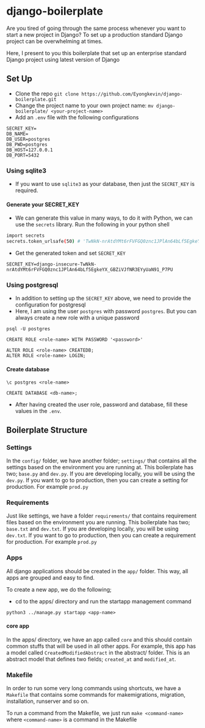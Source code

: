 # django-boilerplate

Are you tired of going through the same process whenever you want to start a new project in Django? To set up a production standard Django project can be overwhelming at times.

Here, I present to you this boilerplate that set up an enterprise standard Django project using latest version of Django

## Set Up

- Clone the repo `git clone https://github.com/Eyongkevin/django-boilerplate.git`
- Change the project name to your own project name: `mv django-boilerplate/ <your-project-name>`
- Add an `.env` file with the following configurations

```
SECRET_KEY=
DB_NAME=
DB_USER=postgres
DB_PWD=postgres
DB_HOST=127.0.0.1
DB_PORT=5432
```

### Using sqlite3

- If you want to use `sqlite3` as your database, then just the `SECRET_KEY` is required.

#### Generate your SECRET_KEY

- We can generate this value in many ways, to do it with Python, we can use the `secrets` library. Run the following in your python shell

```bash
import secrets
secrets.token_urlsafe(50) # 'TwNkN-nrAtdYMt6rFVFGQ0znc1JPlAn64bLf5EgkeYX_GBZiVJfNR3EYyUaN91_P7PU'
```

- Get the generated token and set `SECRET_KEY`

```
SECRET_KEY=django-insecure-TwNkN-nrAtdYMt6rFVFGQ0znc1JPlAn64bLf5EgkeYX_GBZiVJfNR3EYyUaN91_P7PU
```

### Using postgresql

- In addition to setting up the `SECRET_KEY` above, we need to provide the configuration for postgresql
- Here, I am using the user `postgres` with password `postgres`. But you can always create a new role with a unique password

```
psql -U postgres

CREATE ROLE <role-name> WITH PASSWORD '<password>'

ALTER ROLE <role-name> CREATEDB;
ALTER ROLE <role-name> LOGIN;
```

#### Create database

```
\c postgres <role-name>

CREATE DATABASE <db-name>;
```

- After having created the user role, password and database, fill these values in the `.env`.

## Boilerplate Structure

### Settings

In the `config/` folder, we have another folder; `settings/` that contains all the settings based on the environment you are running at. This boilerplate has two; `base.py` and `dev.py`. If you are developing locally, you will be using the `dev.py`. If you want to go to production, then you can create a setting for production. For example `prod.py`

### Requirements

Just like settings, we have a folder `requirements/` that contains requirement files based on the environment you are running. This boilerplate has two; `base.txt` and `dev.txt`. If you are developing locally, you will be using `dev.txt`. If you want to go to production, then you can create a requirement for production. For example `prod.py`

### Apps

All django applications should be created in the `app/` folder. This way, all apps are grouped and easy to find.

To create a new app, we do the following;

- cd to the apps/ directory and run the startapp management command

```
python3 ../manage.py startapp <app-name>
```

#### core app

In the apps/ directory, we have an app called `core` and this should contain common stuffs that will be used in all other apps. For example, this app has a model called `CreatedModifiedAbstract` in the abstract/ folder. This is an abstract model that defines two fields; `created_at` and `modified_at`.

### Makefile

In order to run some very long commands using shortcuts, we have a `Makefile` that contains some commands for makemigrations, migration, installation, runserver and so on.

To run a command from the Makefile, we just run `make <command-name>` where `<command-name>` is a command in the Makefile
